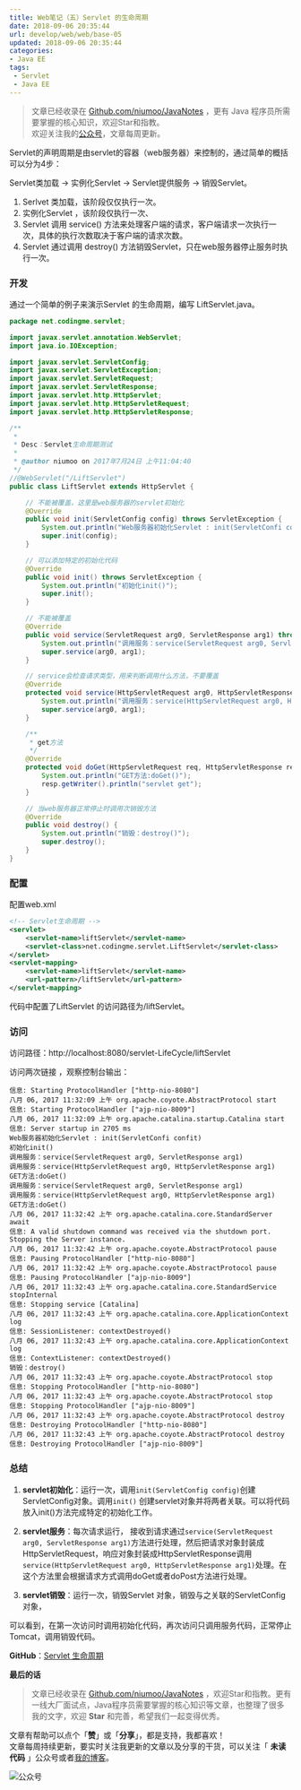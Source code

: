 ```yaml
---
title: Web笔记（五）Servlet 的生命周期
date: 2018-09-06 20:35:44
url: develop/web/web/base-05
updated: 2018-09-06 20:35:44
categories:
- Java EE
tags:
 - Servlet
 - Java EE
---
```


> 文章已经收录在 [Github.com/niumoo/JavaNotes](https://github.com/niumoo/JavaNotes) ，更有 Java 程序员所需要掌握的核心知识，欢迎Star和指教。  
> 欢迎关注我的[公众号](https://github.com/niumoo/JavaNotes#%E5%85%AC%E4%BC%97%E5%8F%B7)，文章每周更新。


Servlet的声明周期是由servlet的容器（web服务器）来控制的，通过简单的概括可以分为4步：  

Servlet类加载 → 实例化Servlet → Servlet提供服务 → 销毁Servlet。  

1. Serlvet 类加载，该阶段仅仅执行一次。  
1. 实例化Servlet ，该阶段仅执行一次、  
1. Servlet 调用 service() 方法来处理客户端的请求，客户端请求一次执行一次，具体的执行次数取决于客户端的请求次数。    
1. Servlet 通过调用 destroy() 方法销毁Servlet，只在web服务器停止服务时执行一次。  
<!-- more -->

### 开发
通过一个简单的例子来演示Servlet 的生命周期，编写 LiftServlet.java。
```java
package net.codingme.servlet;

import javax.servlet.annotation.WebServlet;
import java.io.IOException;

import javax.servlet.ServletConfig;
import javax.servlet.ServletException;
import javax.servlet.ServletRequest;
import javax.servlet.ServletResponse;
import javax.servlet.http.HttpServlet;
import javax.servlet.http.HttpServletRequest;
import javax.servlet.http.HttpServletResponse;

/**
 * 
 * Desc：Servlet生命周期测试
 * 
 * @author niumoo on 2017年7月24日 上午11:04:40
 */
//@WebServlet("/LiftServlet")
public class LiftServlet extends HttpServlet {

	// 不能被覆盖，这里是web服务器的servlet初始化
	@Override
	public void init(ServletConfig config) throws ServletException {
		System.out.println("Web服务器初始化Servlet : init(ServletConfi confit)");
		super.init(config);
	}

	// 可以添加特定的初始化代码
	@Override
	public void init() throws ServletException {
		System.out.println("初始化init()");
		super.init();
	}

	// 不能被覆盖
	@Override
	public void service(ServletRequest arg0, ServletResponse arg1) throws ServletException, IOException {
		System.out.println("调用服务：service(ServletRequest arg0, ServletResponse arg1)");
		super.service(arg0, arg1);
	}

	// service会检查请求类型，用来判断调用什么方法，不要覆盖
	@Override
	protected void service(HttpServletRequest arg0, HttpServletResponse arg1) throws ServletException, IOException {
		System.out.println("调用服务：service(HttpServletRequest arg0, HttpServletResponse arg1)");
		super.service(arg0, arg1);
	}

	/**
	 * get方法
	 */
	@Override
	protected void doGet(HttpServletRequest req, HttpServletResponse resp) throws ServletException, IOException {
		System.out.println("GET方法:doGet()");
		resp.getWriter().println("servlet get");
	}

	// 当web服务器正常停止时调用次销毁方法
	@Override
	public void destroy() {
		System.out.println("销毁：destroy()");
		super.destroy();
	}
}
```


### 配置
配置web.xml
```xml
<!-- Servlet生命周期 -->
<servlet>
	<servlet-name>liftServlet</servlet-name>
	<servlet-class>net.codingme.servlet.LiftServlet</servlet-class>
</servlet>
<servlet-mapping>
	<servlet-name>liftServlet</servlet-name>
	<url-pattern>/liftServlet</url-pattern>
</servlet-mapping>
```

代码中配置了LiftServlet 的访问路径为/liftServlet。

### 访问

访问路径：http://localhost:8080/servlet-LifeCycle/liftServlet

访问两次链接 ，观察控制台输出：

```
信息: Starting ProtocolHandler ["http-nio-8080"]
八月 06, 2017 11:32:09 上午 org.apache.coyote.AbstractProtocol start
信息: Starting ProtocolHandler ["ajp-nio-8009"]
八月 06, 2017 11:32:09 上午 org.apache.catalina.startup.Catalina start
信息: Server startup in 2705 ms
Web服务器初始化Servlet : init(ServletConfi confit)
初始化init()
调用服务：service(ServletRequest arg0, ServletResponse arg1)
调用服务：service(HttpServletRequest arg0, HttpServletResponse arg1)
GET方法:doGet()
调用服务：service(ServletRequest arg0, ServletResponse arg1)
调用服务：service(HttpServletRequest arg0, HttpServletResponse arg1)
GET方法:doGet()
八月 06, 2017 11:32:42 上午 org.apache.catalina.core.StandardServer await
信息: A valid shutdown command was received via the shutdown port. Stopping the Server instance.
八月 06, 2017 11:32:42 上午 org.apache.coyote.AbstractProtocol pause
信息: Pausing ProtocolHandler ["http-nio-8080"]
八月 06, 2017 11:32:42 上午 org.apache.coyote.AbstractProtocol pause
信息: Pausing ProtocolHandler ["ajp-nio-8009"]
八月 06, 2017 11:32:43 上午 org.apache.catalina.core.StandardService stopInternal
信息: Stopping service [Catalina]
八月 06, 2017 11:32:43 上午 org.apache.catalina.core.ApplicationContext log
信息: SessionListener: contextDestroyed()
八月 06, 2017 11:32:43 上午 org.apache.catalina.core.ApplicationContext log
信息: ContextListener: contextDestroyed()
销毁：destroy()
八月 06, 2017 11:32:43 上午 org.apache.coyote.AbstractProtocol stop
信息: Stopping ProtocolHandler ["http-nio-8080"]
八月 06, 2017 11:32:43 上午 org.apache.coyote.AbstractProtocol stop
信息: Stopping ProtocolHandler ["ajp-nio-8009"]
八月 06, 2017 11:32:43 上午 org.apache.coyote.AbstractProtocol destroy
信息: Destroying ProtocolHandler ["http-nio-8080"]
八月 06, 2017 11:32:43 上午 org.apache.coyote.AbstractProtocol destroy
信息: Destroying ProtocolHandler ["ajp-nio-8009"]
```

### 总结

1. **servlet初始化**：运行一次，调用`init(ServletConfig config)`创建ServletConfig对象。调用`init()` 创建servlet对象并将两者关联。可以将代码放入init()方法完成特定的初始化工作。

1. **servlet服务**：每次请求运行， 接收到请求通过`service(ServletRequest arg0, ServletResponse arg1)`方法进行处理，然后把请求对象封装成HttpServletRequest，响应对象封装成HttpServletResponse调用`service(HttpServletRequest arg0, HttpServletResponse arg1)`处理。在这个方法里会根据请求方式调用doGet或者doPost方法进行处理。

1. **servlet销毁**：运行一次，销毁Servlet  对象，销毁与之关联的ServletConfig对象，

可以看到，在第一次访问时调用初始化代码，再次访问只调用服务代码，正常停止Tomcat，调用销毁代码。

**GitHub**：[Servlet 生命周期](https://github.com/niumoo/webcore/tree/master/servlet-LifeCycle)

**最后的话**

>文章已经收录在 [Github.com/niumoo/JavaNotes](https://github.com/niumoo/JavaNotes) ，欢迎Star和指教。更有一线大厂面试点，Java程序员需要掌握的核心知识等文章，也整理了很多我的文字，欢迎 **Star** 和完善，希望我们一起变得优秀。

文章有帮助可以点个「**赞**」或「**分享**」，都是支持，我都喜欢！  
文章每周持续更新，要实时关注我更新的文章以及分享的干货，可以关注「 **未读代码** 」公众号或者[我的博客](https://www.wdbyte.com/)。

![公众号](https://cdn.jsdelivr.net/gh/niumoo/cdn-assets@439f6a5f6bd130e2aec56f3527656d6edb487b91/webinfo/weixin-public.jpg)